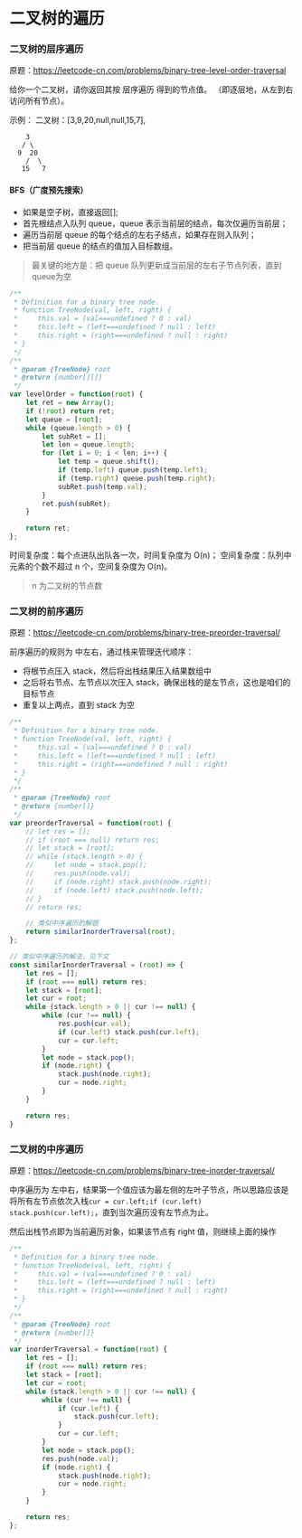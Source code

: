 # 二叉树的遍历
### 二叉树的层序遍历

原题：https://leetcode-cn.com/problems/binary-tree-level-order-traversal

给你一个二叉树，请你返回其按 层序遍历 得到的节点值。 （即逐层地，从左到右访问所有节点）。

示例：
二叉树：[3,9,20,null,null,15,7],
```
    3
   / \
  9  20
    /  \
   15   7
```
#### BFS（广度预先搜索）
- 如果是空子树，直接返回[];
- 首先根结点入队列 queue，queue 表示当前层的结点，每次仅遍历当前层；
- 遍历当前层 queue 的每个结点的左右子结点，如果存在则入队列；
- 把当前层 queue 的结点的值加入目标数组。

> 最关键的地方是：把 queue 队列更新成当前层的左右子节点列表，直到queue为空

```js
/**
 * Definition for a binary tree node.
 * function TreeNode(val, left, right) {
 *     this.val = (val===undefined ? 0 : val)
 *     this.left = (left===undefined ? null : left)
 *     this.right = (right===undefined ? null : right)
 * }
 */
/**
 * @param {TreeNode} root
 * @return {number[][]}
 */
var levelOrder = function(root) {
    let ret = new Array();
    if (!root) return ret;
    let queue = [root];
    while (queue.length > 0) {
        let subRet = [];
        let len = queue.length;
        for (let i = 0; i < len; i++) {
            let temp = queue.shift();
            if (temp.left) queue.push(temp.left);
            if (temp.right) queue.push(temp.right);
            subRet.push(temp.val);
        }
        ret.push(subRet);
    }

    return ret;
};
```

时间复杂度：每个点进队出队各一次，时间复杂度为 O(n)；
空间复杂度：队列中元素的个数不超过 n 个，空间复杂度为 O(n)。
> n 为二叉树的节点数

### 二叉树的前序遍历

原题：https://leetcode-cn.com/problems/binary-tree-preorder-traversal/

前序遍历的规则为 中左右，通过栈来管理迭代顺序：
- 将根节点压入 stack，然后将出栈结果压入结果数组中
- 之后将右节点、左节点以次压入 stack，确保出栈的是左节点，这也是咱们的目标节点
- 重复以上两点，直到 stack 为空

```js
/**
 * Definition for a binary tree node.
 * function TreeNode(val, left, right) {
 *     this.val = (val===undefined ? 0 : val)
 *     this.left = (left===undefined ? null : left)
 *     this.right = (right===undefined ? null : right)
 * }
 */
/**
 * @param {TreeNode} root
 * @return {number[]}
 */
var preorderTraversal = function(root) {
    // let res = [];
    // if (root === null) return res;
    // let stack = [root];
    // while (stack.length > 0) {
    //     let node = stack.pop();
    //     res.push(node.val);
    //     if (node.right) stack.push(node.right);
    //     if (node.left) stack.push(node.left);
    // }
    // return res;

    // 类似中序遍历的解题
    return similarInorderTraversal(root);
};

// 类似中序遍历的解法，见下文
const similarInorderTraversal = (root) => {
    let res = [];
    if (root === null) return res;
    let stack = [root];
    let cur = root;
    while (stack.length > 0 || cur !== null) {
        while (cur !== null) {
            res.push(cur.val);
            if (cur.left) stack.push(cur.left);
            cur = cur.left;
        }
        let node = stack.pop();
        if (node.right) {
            stack.push(node.right);
            cur = node.right;
        }
    }

    return res;
}
```

### 二叉树的中序遍历

原题：https://leetcode-cn.com/problems/binary-tree-inorder-traversal/

中序遍历为 左中右，结果第一个值应该为最左侧的左叶子节点，所以思路应该是将所有左节点依次入栈`cur = cur.left;if (cur.left) stack.push(cur.left);`，直到当次遍历没有左节点为止。

然后出栈节点即为当前遍历对象，如果该节点有 right 值，则继续上面的操作

```js
/**
 * Definition for a binary tree node.
 * function TreeNode(val, left, right) {
 *     this.val = (val===undefined ? 0 : val)
 *     this.left = (left===undefined ? null : left)
 *     this.right = (right===undefined ? null : right)
 * }
 */
/**
 * @param {TreeNode} root
 * @return {number[]}
 */
var inorderTraversal = function(root) {
    let res = [];
    if (root === null) return res;
    let stack = [root];
    let cur = root;
    while (stack.length > 0 || cur !== null) {
        while (cur !== null) {
            if (cur.left) {
                stack.push(cur.left);
            }
            cur = cur.left;
        }
        let node = stack.pop();
        res.push(node.val);
        if (node.right) {
            stack.push(node.right);
            cur = node.right;
        }
    }

    return res;
};
```